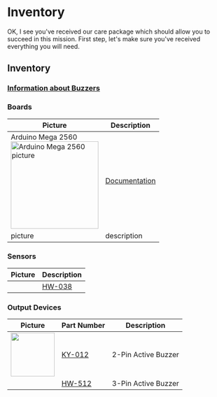 # Inventory

OK, I see you've received our care package which should allow you to succeed in this mission.
First step, let's make sure you've received everything you will need.

## Inventory

### [Information about Buzzers](./Identifying_Buzzers.md)

### Boards

| Picture | Description |
| --- | --- |
| Arduino Mega 2560<br><img src="https://user-images.githubusercontent.com/15940/207482128-65026fa3-0df1-4b1a-b055-4f9e35ac56e8.png" alt="Arduino Mega 2560 picture" width="200"> | [Documentation](https://docs.arduino.cc/hardware/mega-2560) |
| picture | description |

### Sensors

| Picture | Description |
| --- | --- |
| | [HW-038](HW-038_WaterLevelDetector.md) | Water Level Detector |

### Output Devices

| Picture | Part Number | Description |
| --- | --- | --- |
| <img src="https://user-images.githubusercontent.com/15940/207704594-68e639e8-d183-408e-a649-8fd3ede81f99.jpeg" width="100"> | [KY-012](KY-012_2-PinActiveBuzzer.md) | 2-Pin Active Buzzer |
| | [HW-512](HW-512_3-PinActiveBuzzer.md) | 3-Pin Active Buzzer |
